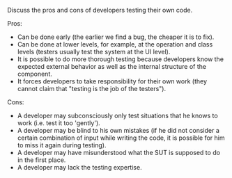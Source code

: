 <panel header="{{ icon_Q_A }} Implications of developers testing their own code">

Discuss the pros and cons of developers testing their own code.

<panel type="seamless" header="{{ icon_A }} Answer" minimized>

Pros:

* Can be done early (the earlier we find a bug, the cheaper it is to fix).
* Can be done at lower levels, for example, at the operation and class levels (testers usually test the system at the UI level).
* It is possible to do more thorough testing because developers know the expected external behavior as well as the internal structure of the component.
* It forces developers to take responsibility for their own work (they cannot claim that "testing is the job of the testers").

Cons:

* A developer may subconsciously only test situations that he knows to work (i.e. test it too 'gently').
* A developer may be blind to his own mistakes (if he did not consider a certain combination of input while writing the code, it is possible for him to miss it again during testing).
* A developer may have misunderstood what the SUT is supposed to do in the first place.
* A developer may lack the testing expertise.

</panel>
</panel>
